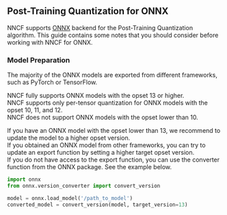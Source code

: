 ## Post-Training Quantization for ONNX

NNCF supports [ONNX](https://onnx.ai/) backend for the Post-Training Quantization algorithm.
This guide contains some notes that you should consider before working with NNCF for ONNX.

### Model Preparation

The majority of the ONNX models are exported from different frameworks, such as PyTorch or TensorFlow.

NNCF fully supports ONNX models with the opset 13 or higher. \
NNCF supports only per-tensor quantization for ONNX models with the opset 10, 11, and 12. \
NNCF does not support ONNX models with the opset lower than 10.

If you have an ONNX model with the opset lower than 13, we recommend to update the model to a higher opset version. \
If you obtained an ONNX model from other frameworks, you can try to update an export function by setting a higher target opset version. \
If you do not have access to the export function, you can use the converter function from the ONNX package. See the example below.

```python
import onnx
from onnx.version_converter import convert_version

model = onnx.load_model('/path_to_model')
converted_model = convert_version(model, target_version=13)
```
